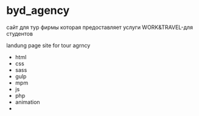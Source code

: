# byd_agency
сайт для тур фирмы которая предоставляет услуги WORK&TRAVEL-для студентов

landung page site for tour agrncy

  - html
  - css
  - sass
  - gulp
  - mpm
  - js
  - php
  - animation
  - 
